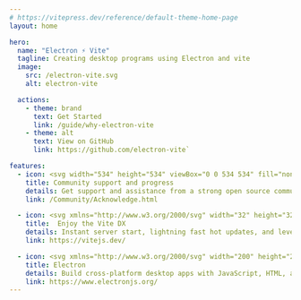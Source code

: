 ```yaml
---
# https://vitepress.dev/reference/default-theme-home-page
layout: home

hero:
  name: "Electron ⚡️ Vite"
  tagline: Creating desktop programs using Electron and vite
  image:
    src: /electron-vite.svg
    alt: electron-vite

  actions:
    - theme: brand
      text: Get Started
      link: /guide/why-electron-vite
    - theme: alt
      text: View on GitHub
      link: https://github.com/electron-vite`

features:
  - icon: <svg width="534" height="534" viewBox="0 0 534 534" fill="none" xmlns="http://www.w3.org/2000/svg"><script xmlns=""/><path d="M266.667 533.333C413.943 533.333 533.333 413.943 533.333 266.667C533.333 119.391 413.943 0 266.667 0C119.391 0 0 119.391 0 266.667C0 413.943 119.391 533.333 266.667 533.333Z" fill="url(#paint0_linear)"/><path d="M408.012 291.99C443.487 250.081 455.873 207.931 438.835 178.423C426.3 156.708 399.798 145.244 364.575 144.785C363.115 144.788 361.715 145.364 360.677 146.39C359.639 147.417 359.046 148.81 359.027 150.27C359.008 151.729 359.565 153.138 360.576 154.191C361.587 155.243 362.972 155.856 364.431 155.896C396.108 156.308 418.942 166.185 429.215 183.979C443.365 208.49 432.319 246.077 399.531 284.81C399.05 285.366 398.684 286.011 398.454 286.709C398.224 287.408 398.135 288.144 398.192 288.877C398.249 289.61 398.45 290.324 398.785 290.978C399.12 291.632 399.581 292.214 400.142 292.689C400.703 293.163 401.352 293.522 402.053 293.744C402.753 293.966 403.491 294.047 404.223 293.982C404.955 293.917 405.667 293.708 406.317 293.366C406.968 293.023 407.544 292.556 408.012 291.99ZM316.844 149.958C284.769 156.831 250.627 170.269 217.84 189.198C136.71 236.037 83.7874 305.106 91.1374 355.187C91.2354 355.916 91.4771 356.618 91.8485 357.253C92.2198 357.888 92.7135 358.442 93.3008 358.885C93.8881 359.327 94.5574 359.649 95.2699 359.831C95.9824 360.013 96.7239 360.051 97.4515 359.944C98.179 359.837 98.8781 359.587 99.5082 359.208C100.138 358.829 100.687 358.329 101.122 357.736C101.558 357.144 101.871 356.47 102.044 355.756C102.217 355.041 102.247 354.299 102.131 353.573C95.6041 309.106 145.771 243.637 223.396 198.821C255.202 180.456 288.26 167.446 319.171 160.823C319.894 160.68 320.582 160.395 321.194 159.984C321.806 159.573 322.33 159.044 322.736 158.429C323.142 157.813 323.421 157.123 323.557 156.398C323.693 155.673 323.684 154.929 323.529 154.208C323.375 153.487 323.078 152.804 322.657 152.199C322.236 151.593 321.699 151.078 321.077 150.682C320.455 150.287 319.76 150.019 319.033 149.895C318.306 149.771 317.562 149.792 316.844 149.958V149.958Z" fill="#9feaf9"/><path d="M211.933 148.108C157.756 138.242 114.919 148.569 97.8458 178.14C85.1062 200.206 88.7478 229.462 106.679 260.735C107.033 261.385 107.513 261.957 108.092 262.419C108.67 262.88 109.334 263.221 110.046 263.423C110.758 263.624 111.503 263.681 112.237 263.59C112.971 263.5 113.68 263.264 114.322 262.896C114.963 262.528 115.525 262.035 115.974 261.447C116.423 260.859 116.75 260.188 116.936 259.472C117.121 258.755 117.162 258.01 117.056 257.277C116.95 256.545 116.698 255.842 116.317 255.208C100.167 227.037 97.0228 201.79 107.469 183.696C121.652 159.131 159.86 149.919 209.942 159.04C211.381 159.279 212.856 158.943 214.05 158.104C215.243 157.265 216.059 155.99 216.32 154.555C216.582 153.119 216.268 151.639 215.448 150.433C214.627 149.227 213.364 148.392 211.933 148.108Z" fill="#9feaf9"/><path d="M298.488 204.045L234.806 216.594C233.76 216.8 232.985 217.692 232.922 218.763L229.004 285.297C228.912 286.864 230.343 288.081 231.864 287.728L249.594 283.613C251.253 283.228 252.752 284.698 252.411 286.375L247.143 312.315C246.789 314.061 248.419 315.554 250.114 315.036L261.065 311.69C262.762 311.172 264.394 312.669 264.035 314.416L255.664 355.162C255.14 357.711 258.511 359.101 259.917 356.916L260.856 355.456L312.747 251.312C313.616 249.569 312.117 247.58 310.213 247.95L291.963 251.492C290.248 251.824 288.789 250.218 289.273 248.531L301.184 207.005C301.669 205.315 300.205 203.707 298.488 204.045Z" fill="url(#paint1_linear)"/><path d="M217.677 364.14C185.219 345.402 156.758 322.821 134.852 298.748C134.358 298.209 133.975 297.577 133.725 296.89C133.475 296.202 133.363 295.472 133.396 294.742C133.429 294.011 133.606 293.294 133.917 292.632C134.228 291.97 134.666 291.375 135.207 290.883C135.748 290.391 136.381 290.01 137.07 289.763C137.758 289.516 138.489 289.407 139.219 289.443C139.95 289.479 140.666 289.658 141.327 289.972C141.988 290.285 142.581 290.726 143.071 291.269C164.185 314.473 191.746 336.34 223.233 354.519C298.527 397.99 378.002 409.51 414.906 384.348C415.508 383.922 416.189 383.619 416.91 383.459C417.63 383.299 418.375 383.284 419.101 383.414C419.827 383.545 420.52 383.819 421.139 384.22C421.758 384.622 422.291 385.142 422.707 385.752C423.123 386.362 423.413 387.048 423.56 387.771C423.708 388.494 423.71 389.239 423.567 389.963C423.424 390.686 423.137 391.374 422.725 391.986C422.313 392.598 421.783 393.122 421.167 393.527C379.933 421.642 296.267 409.515 217.677 364.14Z" fill="#9feaf9"/><path d="M185.408 389.906C203.958 441.698 234.302 473.587 268.423 473.587C293.308 473.587 316.331 456.623 334.285 426.758C334.674 426.133 334.934 425.436 335.051 424.709C335.168 423.982 335.139 423.239 334.967 422.523C334.794 421.807 334.481 421.133 334.045 420.539C333.609 419.945 333.06 419.444 332.428 419.065C331.797 418.685 331.097 418.435 330.368 418.329C329.639 418.222 328.897 418.262 328.184 418.445C327.47 418.628 326.8 418.951 326.213 419.396C325.626 419.84 325.133 420.397 324.762 421.033C308.627 447.873 288.808 462.475 268.423 462.475C240.079 462.475 213.015 434.033 195.871 386.162C195.636 385.461 195.264 384.814 194.776 384.259C194.288 383.704 193.694 383.252 193.029 382.929C192.364 382.606 191.641 382.419 190.903 382.379C190.165 382.339 189.426 382.447 188.73 382.696C188.034 382.945 187.395 383.331 186.85 383.83C186.304 384.329 185.864 384.932 185.555 385.604C185.246 386.275 185.074 387.001 185.049 387.74C185.024 388.479 185.147 389.215 185.41 389.906H185.408ZM354.829 379.775C364.433 349.092 369.59 313.696 369.59 276.81C369.59 184.771 337.375 105.429 291.492 85.0562C290.151 84.4948 288.644 84.4809 287.294 85.0174C285.943 85.554 284.857 86.5983 284.267 87.9265C283.677 89.2546 283.631 90.761 284.139 92.1226C284.647 93.4842 285.668 94.5927 286.983 95.2104C327.906 113.383 358.477 188.681 358.477 276.81C358.477 312.596 353.483 346.873 344.227 376.456C343.997 377.156 343.908 377.894 343.966 378.628C344.024 379.362 344.227 380.077 344.564 380.732C344.901 381.387 345.364 381.968 345.928 382.442C346.491 382.917 347.143 383.274 347.846 383.494C348.549 383.714 349.288 383.792 350.021 383.724C350.754 383.655 351.467 383.442 352.117 383.096C352.767 382.75 353.341 382.278 353.807 381.708C354.273 381.138 354.621 380.481 354.831 379.775H354.829ZM459.462 374.333C459.462 359.648 447.558 347.744 432.873 347.744C418.187 347.744 406.283 359.648 406.283 374.333C406.283 389.019 418.187 400.923 432.873 400.923C447.558 400.923 459.462 389.019 459.462 374.333ZM448.352 374.333C448.352 376.366 447.952 378.379 447.174 380.257C446.396 382.135 445.256 383.841 443.818 385.279C442.381 386.716 440.674 387.856 438.796 388.634C436.918 389.412 434.906 389.812 432.873 389.812C430.84 389.812 428.827 389.412 426.949 388.634C425.071 387.856 423.365 386.716 421.927 385.279C420.49 383.841 419.35 382.135 418.572 380.257C417.794 378.379 417.394 376.366 417.394 374.333C417.394 370.228 419.025 366.291 421.927 363.388C424.83 360.485 428.768 358.854 432.873 358.854C436.978 358.854 440.915 360.485 443.818 363.388C446.721 366.291 448.352 370.228 448.352 374.333ZM103.59 400.923C118.277 400.923 130.181 389.019 130.181 374.333C130.181 359.648 118.275 347.744 103.59 347.744C88.9062 347.744 77 359.648 77 374.333C77 389.019 88.9062 400.923 103.59 400.923ZM103.59 389.812C99.4843 389.812 95.5471 388.182 92.6442 385.279C89.7413 382.376 88.1104 378.439 88.1104 374.333C88.1104 370.228 89.7413 366.291 92.6442 363.388C95.5471 360.485 99.4843 358.854 103.59 358.854C107.695 358.854 111.632 360.485 114.535 363.388C117.438 366.291 119.069 370.228 119.069 374.333C119.069 378.439 117.438 382.376 114.535 385.279C111.632 388.182 107.695 389.812 103.59 389.812Z" fill="#9feaf9"/><path d="M268.423 112.179C283.108 112.179 295.013 100.275 295.013 85.5896C295.013 70.9042 283.108 59 268.423 59C253.738 59 241.833 70.9042 241.833 85.5896C241.833 100.275 253.738 112.179 268.423 112.179ZM268.423 101.069C264.318 101.069 260.38 99.4379 257.478 96.535C254.575 93.6321 252.944 89.6949 252.944 85.5896C252.944 81.4843 254.575 77.5471 257.478 74.6442C260.38 71.7413 264.318 70.1104 268.423 70.1104C272.528 70.1104 276.465 71.7413 279.368 74.6442C282.271 77.5471 283.902 81.4843 283.902 85.5896C283.902 89.6949 282.271 93.6321 279.368 96.535C276.465 99.4379 272.528 101.069 268.423 101.069Z" fill="#9feaf9"/><defs><linearGradient id="paint0_linear" x1="6.00017" y1="32.9999" x2="235" y2="344" gradientUnits="userSpaceOnUse"><stop stop-color="#41D1FF"/><stop offset="1" stop-color="#BD34FE"/></linearGradient><linearGradient id="paint1_linear" x1="194.651" y1="8.81818" x2="236.076" y2="292.989" gradientUnits="userSpaceOnUse"><stop stop-color="#FFEA83"/><stop offset="0.0833333" stop-color="#FFDD35"/><stop offset="1" stop-color="#FFA800"/></linearGradient></defs></svg>
    title: Community support and progress
    details: Get support and assistance from a strong open source community
    link: /Community/Acknowledge.html

  - icon: <svg xmlns="http://www.w3.org/2000/svg" width="32" height="32"><g fill="none"><path fill="url(#a)" d="m29.884 6.146-13.142 23.5a.714.714 0 0 1-1.244.005L2.096 6.148a.714.714 0 0 1 .746-1.057l13.156 2.352a.714.714 0 0 0 .253 0l12.881-2.348a.714.714 0 0 1 .752 1.05z"/><path fill="url(#b)" d="M22.264 2.007 12.54 3.912a.357.357 0 0 0-.288.33l-.598 10.104a.357.357 0 0 0 .437.369l2.707-.625a.357.357 0 0 1 .43.42l-.804 3.939a.357.357 0 0 0 .454.413l1.672-.508a.357.357 0 0 1 .454.414l-1.279 6.187c-.08.387.435.598.65.267l.143-.222 7.925-15.815a.357.357 0 0 0-.387-.51l-2.787.537a.357.357 0 0 1-.41-.45l1.818-6.306a.357.357 0 0 0-.412-.45z"/><defs><linearGradient id="a" x1="6" x2="235" y1="33" y2="344" gradientTransform="translate(1.34 1.894) scale(.07142)" gradientUnits="userSpaceOnUse"><stop stop-color="#41D1FF"/><stop offset="1" stop-color="#BD34FE"/></linearGradient><linearGradient id="b" x1="194.651" x2="236.076" y1="8.818" y2="292.989" gradientTransform="translate(1.34 1.894) scale(.07142)" gradientUnits="userSpaceOnUse"><stop stop-color="#FFEA83"/><stop offset=".083" stop-color="#FFDD35"/><stop offset="1" stop-color="#FFA800"/></linearGradient></defs></g></svg>
    title:  Enjoy the Vite DX
    details: Instant server start, lightning fast hot updates, and leverage Vite ecosystem plugins.
    link: https://vitejs.dev/

  - icon: <svg xmlns="http://www.w3.org/2000/svg" width="200" height="200" class="icon" viewBox="0 0 1024 1024"><path fill="#47848F" d="M373.196 219.7c-133.576-24.33-239.188 1.134-281.283 74.04-31.409 54.405-22.432 126.538 21.777 203.64a13.699 13.699 0 1 0 23.765-13.625C97.634 414.3 89.884 352.046 115.638 307.44c34.967-60.563 129.172-83.275 252.648-60.788a13.699 13.699 0 1 0 4.91-26.951zM570.74 95.626c-10.9 21.08-32.9 35.49-58.269 35.49-36.208 0-65.558-29.353-65.558-65.558C446.913 29.35 476.271 0 512.471 0c36.209 0 65.559 29.35 65.559 65.558 0 .947-.023 1.89-.06 2.825C686.49 124.508 761.898 315.9 761.898 537.014c0 90.945-12.716 178.213-36.39 253.864a13.699 13.699 0 1 1-26.14-8.181c22.822-72.94 35.136-157.457 35.136-245.683 0-208.203-69.209-387.363-163.76-441.388zM101.18 712.081a66.486 66.486 0 0 1 4.9-.184c36.208 0 65.558 29.357 65.558 65.562 0 36.208-29.354 65.555-65.558 65.555-36.209 0-65.558-29.35-65.558-65.555 0-24.65 13.603-46.117 33.707-57.314-9.872-122.53 118.913-286.776 313.535-399.14 80.838-46.672 165.012-79.801 244.092-96.745a13.699 13.699 0 0 1 5.739 26.79c-76.21 16.328-157.715 48.404-236.135 93.68C218.175 450.55 96.985 603.067 101.184 712.082zm759.75 97.781a65.256 65.256 0 0 1-8.56-32.403c0-36.208 29.353-65.558 65.558-65.558 36.208 0 65.558 29.35 65.558 65.558 0 36.208-29.35 65.555-65.558 65.555a65.26 65.26 0 0 1-38.235-12.296c-104.58 61.525-304.345 30.146-492.33-78.391-80.027-46.202-150.196-101.873-204.207-161.225a13.699 13.699 0 0 1 20.259-18.44c52.062 57.212 120.01 111.12 197.643 155.94 177.414 102.43 364.242 132.914 459.868 81.26zm-4.295-235.424a13.699 13.699 0 0 1-20.907-17.699c80.837-95.497 108.072-188.173 73.179-248.603-25.328-43.87-81.622-68.218-159.722-69.235a13.699 13.699 0 1 1 .357-27.393c86.838 1.13 152.182 29.394 183.09 82.929 42.006 72.755 11.467 176.677-75.997 280.001zm-548.83 241.41a13.699 13.699 0 0 1 25.787-9.234c42.271 118.036 108.997 188.158 178.88 188.158 50.26 0 99.121-36.002 138.903-102.18a13.699 13.699 0 0 1 23.482 14.116c-44.268 73.632-101.03 115.458-162.386 115.458-84.126 0-158.94-78.62-204.667-206.314zm648.283-38.393c0-21.076-17.087-38.164-38.16-38.164-21.08 0-38.168 17.088-38.168 38.16 0 21.081 17.09 38.165 38.164 38.165 21.077 0 38.16-17.084 38.16-38.16zm-850.012 38.161c21.077 0 38.16-17.084 38.16-38.16 0-21.077-17.083-38.165-38.16-38.165-21.077 0-38.16 17.088-38.16 38.16 0 21.081 17.083 38.165 38.16 38.165zm406.395-711.901c21.077 0 38.161-17.084 38.161-38.16 0-21.077-17.084-38.161-38.16-38.161-21.077 0-38.161 17.084-38.161 38.16 0 21.077 17.084 38.161 38.16 38.161zm10.012 479.66c-25.604 5.532-50.832-10.742-56.375-36.349-5.522-25.607 10.74-50.832 36.348-56.375 25.604-5.533 50.832 10.737 56.375 36.344 5.533 25.608-10.74 50.832-36.348 56.376z"/></svg>
    title: Electron
    details: Build cross-platform desktop apps with JavaScript, HTML, and CSS
    link: https://www.electronjs.org/
---
```


